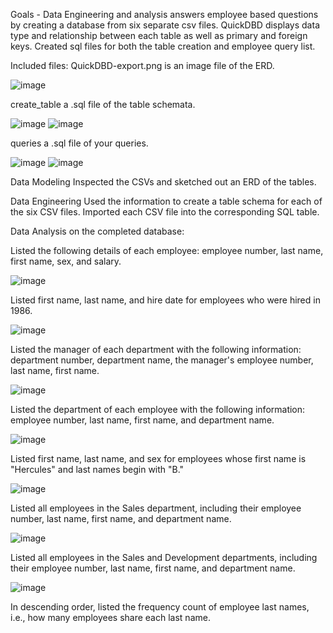 Goals - Data Engineering and analysis answers employee based questions by creating a database from six separate csv files. QuickDBD displays data type and relationship between each table as well as primary and foreign keys. Created sql files for both the table creation and employee query list. 

Included files:
QuickDBD-export.png is an image file of the ERD.

![image](https://user-images.githubusercontent.com/85321602/158691280-cb7e6a2f-ad38-4e04-ab5b-2fb4da0a95cf.png)

create_table a .sql file of the table schemata.

![image](https://user-images.githubusercontent.com/85321602/158691801-a1f93918-e7fe-4d22-bda7-d29a3dfee6a9.png)
![image](https://user-images.githubusercontent.com/85321602/158692104-0d4bf86e-8d51-4f6c-b5a3-cd0f94c71d95.png)

queries a .sql file of your queries.

![image](https://user-images.githubusercontent.com/85321602/158692282-e1e17210-2480-401f-9057-1cf9b6470be4.png)
![image](https://user-images.githubusercontent.com/85321602/158692436-76d81891-b7de-408e-a381-8d75ad1b4c9c.png)

Data Modeling
Inspected the CSVs and sketched out an ERD of the tables. 

Data Engineering
Used the information to create a table schema for each of the six CSV files. 
Imported each CSV file into the corresponding SQL table.

Data Analysis on the completed database:

Listed the following details of each employee: employee number, last name, first name, sex, and salary.

![image](https://user-images.githubusercontent.com/85321602/158701429-a2c51f92-ccde-4c99-ad46-4ca27669a1ba.png)

Listed first name, last name, and hire date for employees who were hired in 1986.

![image](https://user-images.githubusercontent.com/85321602/158701621-49a6ea0e-6cc7-461e-b594-96d662dcd602.png)

Listed the manager of each department with the following information: department number, department name, the manager's employee number, last name, first name.

![image](https://user-images.githubusercontent.com/85321602/158701881-6d261ba5-63a3-4b09-8f4a-894a7265b409.png)

Listed the department of each employee with the following information: employee number, last name, first name, and department name.

![image](https://user-images.githubusercontent.com/85321602/158702025-145f8af0-23fe-476d-b9ea-6ec86222a05f.png)

Listed first name, last name, and sex for employees whose first name is "Hercules" and last names begin with "B."

![image](https://user-images.githubusercontent.com/85321602/158702253-b207a578-0f1e-412d-8efb-8494c986bb44.png)

Listed all employees in the Sales department, including their employee number, last name, first name, and department name.

![image](https://user-images.githubusercontent.com/85321602/158702438-695a977f-34b7-402b-ba26-02daf2c3ba88.png)

Listed all employees in the Sales and Development departments, including their employee number, last name, first name, and department name.

![image](https://user-images.githubusercontent.com/85321602/158702574-0ac7f869-0596-4cf7-a0d9-689d90ba8731.png)

In descending order, listed the frequency count of employee last names, i.e., how many employees share each last name.

